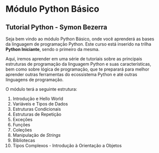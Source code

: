 # Módulo Python Básico
## Tutorial Python - Symon Bezerra

Seja bem vindo ao módulo Python Básico, onde você aprenderá as bases da linguagem de programação Python. Este curso está inserido na trilha **Python Iniciante**, sendo o primeiro da mesma.

Aqui, iremos aprender em uma série de tutoriais sobre as principais estruturas de programação da linguagem Python e suas características, bem como sobre lógica de programação, que te preparará para melhor aprender outras ferramentas do ecossistema Python e até outras linguagens de programação.

O módulo terá a seguinte estrutura:

1. Introdução e Hello World
2. Variáveis e Tipos de Dados
3. Estruturas Condicionais
4. Estruturas de Repetição
5. Exceções
6. Funções
7. Coleções
8. Manipulação de *Strings*
9. Bibliotecas
10. Tipos Complexos - Introdução à Orientação a Objetos